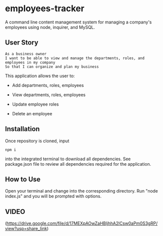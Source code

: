 # employees-tracker
A command line content management system for managing a company's employees using node, inquirer, and MySQL.

## User Story

```
As a business owner
I want to be able to view and manage the departments, roles, and employees in my company
So that I can organize and plan my business
```

This application allows the user to:

  * Add departments, roles, employees

  * View departments, roles, employees

  * Update employee roles

  * Delete an employee

## Installation

Once repository is cloned, input

```
npm i
```

into the integrated terminal to download all dependencies. See package.json file to review all dependencies required for the application.

## How to Use

Open your terminal and change into the corresponding directory. Run "node index.js" and you will be prompted with options.

## VIDEO
(https://drive.google.com/file/d/17MEXpAOwZaHBljhhA2lCsw0aPm0S3gRP/view?usp=share_link)